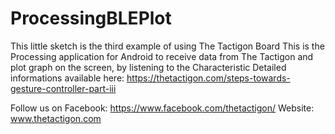 # ProcessingBLEPlot
This little sketch is the third example of using The Tactigon Board
This is the Processing application for Android to receive data from The Tactigon and plot graph on the screen, by listening to the Characteristic 
Detailed informations available here: 
https://thetactigon.com/steps-towards-gesture-controller-part-iii

Follow us on Facebook: https://www.facebook.com/thetactigon/
Website: www.thetactigon.com


